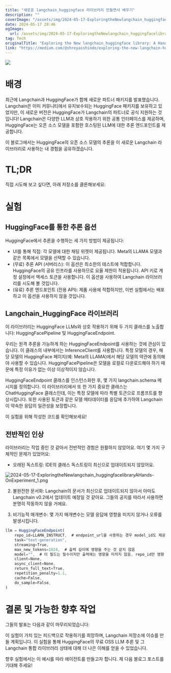 ```yaml
---
title: "새로운 langchain_huggingface 라이브러리 만들면서 배우기"
description: ""
coverImage: "/assets/img/2024-05-17-ExploringtheNewlangchain_huggingfacelibraryAHands-OnExperiment_0.png"
date: 2024-05-17 20:46
ogImage: 
  url: /assets/img/2024-05-17-ExploringtheNewlangchain_huggingfacelibraryAHands-OnExperiment_0.png
tag: Tech
originalTitle: "Exploring the New langchain_huggingface library: A Hands-On Experiment"
link: "https://medium.com/@shreyasshinde/exploring-the-new-langchain-huggingface-library-a-hands-on-experiment-45e5163cb8f8"
---
```



<img src="/assets/img/2024-05-17-ExploringtheNewlangchain_huggingfacelibraryAHands-OnExperiment_0.png" />

# 배경

최근에 Langchain과 HuggingFace가 함께 새로운 파트너 패키지를 발표했습니다. Langchain은 이미 커뮤니티에서 유지보수되는 HuggingFace 패키지를 보유하고 있었지만, 이 새로운 버전은 HuggingFace가 Langchain의 파트너로 공식 지원하는 것입니다! Langchain은 다양한 LLM과 상호 작용하기 위한 공통 인터페이스를 제공하며, HuggingFace는 오픈 소스 모델을 포함한 호스팅된 LLM에 대한 추론 엔드포인트를 제공합니다.

이 블로그에서는 HuggingFace의 오픈 소스 모델의 추론을 이 새로운 Langchain 라이브러리로 사용하는 내 경험을 공유하겠습니다.

<div class="content-ad"></div>

# TL;DR

직접 시도해 보고 싶다면, 아래 저장소를 클론해보세요:

# 실험

## HuggingFace를 통한 추론 옵션

<div class="content-ad"></div>

HuggingFace에서 추론을 수행하는 세 가지 방법이 제공됩니다:

- UI를 통해 직접: 각 모델에 대한 채팅 위젯이 제공됩니다. Meta의 LLAMA 모델과 같은 목록에서 모델을 선택할 수 있습니다.
- (무료) 추론 API (서버리스): 이 옵션은 최소한의 테스트에 적합합니다. HuggingFace의 공유 인프라를 사용하므로 요율 제한이 적용됩니다. API 키로 계정 설정에서 액세스 토큰을 사용합니다. 이 옵션을 사용하여 Langchain 라이브러리를 시도해 볼 것입니다.
- (유료) 추론 엔드포인트 (전용 API): 제품 사용에 적합하지만, 이번 실험에서는 배포하고 이 옵션을 사용하지 않을 것입니다.

## Langchain_HuggingFace 라이브러리

이 라이브러리는 HuggingFace LLMs와 상호 작용하기 위해 두 가지 클래스를 노출합니다: HuggingFacePipeline 및 HuggingFaceEndpoint.

<div class="content-ad"></div>

우리는 원격 추론을 가능하게 하는 HuggingFaceEndpoint를 사용하는 것에 관심이 있습니다. 이 클래스의 내부에서는 InferenceClient를 사용합니다. 특정 모델의 경우, 해당 모델의 HuggingFace 페이지(예: Meta의 LLAMA)에서 해당 모델의 약관에 동의해야 사용할 수 있습니다. HuggingFacePipeline은 모델을 로컬로 다운로드해야 하기 때문에 특정 이유가 없는 이상 이상적이지 않습니다.

HuggingFaceEndpoint 클래스를 인스턴스화한 후, 몇 가지 langchain.schema 메시지를 정의합니다. 이 라이브러리에서 또 한 가지 중요한 클래스는 ChatHuggingFace 클래스인데, 이는 특정 모델에 따라 특별 토큰으로 프롬프트를 향상시킵니다. 또한 사용된 토큰과 같은 모델 메타데이터를 응답에 추가하여 Langchain이 약속한 응답의 일관성을 보장합니다.

이 실험을 위해 작성한 코드를 확인해보세요!

## 전반적인 인상

<div class="content-ad"></div>

라이브러리는 작업 중인 것 같아서 전반적인 경험은 원활하지 않았어요. 여기 몇 가지 구체적인 문제가 있었어요:

- 오래된 독스트링: IDE의 클래스 독스트링이 최신으로 업데이트되지 않았어요.

![2024-05-17-ExploringtheNewlangchain_huggingfacelibraryAHands-OnExperiment_1.png](/assets/img/2024-05-17-ExploringtheNewlangchain_huggingfacelibraryAHands-OnExperiment_1.png)

2. 불완전한 문서화: Langchain의 문서가 최신으로 업데이트되지 않아서 아마도 Langchain v0.2에서 업데이트 예정일 것 같아요. 그들의 공지를 따라서 사용하면 분명히 작동하지 않을 거에요.

<div class="content-ad"></div>

3. 비기능적 매개변수: 몇 가지 매개변수는 모델 응답에 영향을 미치지 않거나 오류를 발생시킵니다.

```js
llm = HuggingFaceEndpoint(
    repo_id=LLAMA_INSTRUCT,  # endpoint_url을 사용하는 경우 model_id도 제공해야 함. ChatHuggingFace에서 model_id는 repo_id만큼 영향을 미침
    task="text-generation",
    streaming=True,
    max_new_tokens=1024,  # 출력 길이에 영향을 주는 것 같지 않음
    model="",  # 이 필드는 필수이지만 출력에는 영향을 미치지 않음, repo_id만 영향 있음
    client=None,
    async_client=None,
    return_full_text=True,
    repetition_penalty=1.1,
    cache=False,
    do_sample=False,
)
```

# 결론 및 가능한 향후 작업

그들의 발표는 다음과 같이 마무리되었습니다:

<div class="content-ad"></div>

이 실험이 가치 있는 피드백으로 작용하기를 희망하며, Langchain 저장소에 이슈를 만들 계획입니다. 이 실험을 통해 HuggingFace의 무료 OSS LLM 추론 및 그 Langchain 통합 라이브러리 상태에 대해 더 나은 이해를 얻을 수 있었습니다.

향후 실험에서는 이 예시를 따라 에이전트를 만들고자 합니다. 제 다음 블로그 포스트를 기대해 주세요!